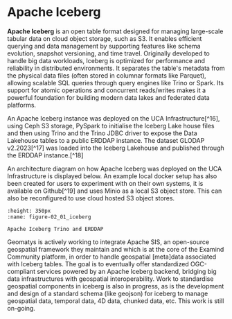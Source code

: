 # Apache Iceberg

**Apache Iceberg** is an open table format designed for managing
large-scale tabular data on cloud object storage, such as S3. It enables
efficient querying and data management by supporting features like
schema evolution, snapshot versioning, and time travel. Originally
developed to handle big data workloads, Iceberg is optimized for
performance and reliability in distributed environments. It separates
the table's metadata from the physical data files (often stored in
columnar formats like Parquet), allowing scalable SQL queries through
query engines like Trino or Spark. Its support for atomic operations and
concurrent reads/writes makes it a powerful foundation for building
modern data lakes and federated data platforms.

An Apache Iceberg instance was deployed on the UCA Infrastructure[^16],
using Ceph S3 storage, PySpark to initialise the Iceberg Lake house
files and then using Trino and the Trino JDBC driver to expose the Data
Lakehouse tables to a public ERDDAP instance. The dataset GLODAP
v2.2023[^17] was loaded into the Iceberg Lakehouse and published through
the ERDDAP instance.[^18]

An architecture diagram on how Apache Iceberg was deployed on the UCA
Infrastructure is displayed below. An example local docker setup has
also been created for users to experiment with on their own systems, it
is available on Github[^19] and uses Minio as a local S3 object store.
This can also be reconfigured to use cloud hosted S3 object stores.


```{figure} 02_01_iceberg.png
:height: 350px
:name: figure-02_01_iceberg

Apache Iceberg Trino and ERDDAP
```

Geomatys is actively working to integrate Apache SIS, an open-source
geospatial framework they maintain and which is at the core of the
Examind Community platform, in order to handle geospatial \[meta\]data
associated with Iceberg tables. The goal is to eventually offer
standardized OGC-compliant services powered by an Apache Iceberg
backend, bridging big data infrastructures with geospatial
interoperability. Work to standardise geospatial components in iceberg
is also in progress, as is the development and design of a standard
schema (like geojson) for iceberg to manage geospatial data, temporal
data, 4D data, chunked data, etc. This work is still on-going.

